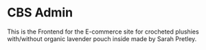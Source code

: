 # CBS Admin

This is the Frontend for the E-commerce site for crocheted plushies with/without organic lavender pouch inside made by Sarah Pretley.
